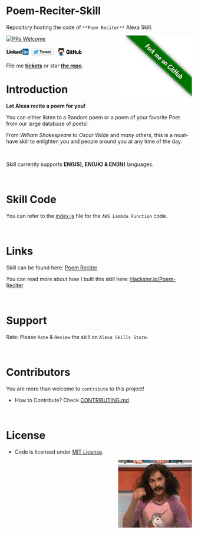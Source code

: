 # Poem-Reciter-Skill
Repository hosting the code of `**Poem Reciter**` Alexa Skill. 

<a href="https://github.com/AjinkyaBapat?tab=followers"><img align="right" width="200" height="183" src="https://raw.githubusercontent.com/USDevOps/mywechat-slack-group/master/images/fork_github.png" /></a>

[![PRs Welcome](https://img.shields.io/badge/PRs-welcome-brightgreen.svg)](http://makeapullrequest.com)

[![LinkedIn](https://raw.githubusercontent.com/USDevOps/mywechat-slack-group/master/images/linkedin.png)](https://www.linkedin.com/in/ajinkyabapat) [![Twitter](https://raw.githubusercontent.com/USDevOps/mywechat-slack-group/master/images/twitter.png)](https://twitter.com/ajinkyab12) [![Github](https://raw.githubusercontent.com/USDevOps/mywechat-slack-group/master/images/github.png)](https://github.com/AjinkyaBapat)


File me [**tickets**](https://github.com/AjinkyaBapat/Poem-Reciter-Skill/issues) or star [**the repo**](https://github.com/AjinkyaBapat/Poem-Reciter-Skill).


# Introduction

**Let Alexa recite a poem for you!**

You can either listen to a Random poem or a poem of your favorite Poet from our large database of poets!

From *William Shakespeare* to *Oscar Wilde* and *many others*, this is a must-have skill to enlighten you and people around you at any time of the day.

<br>

Skill currently supports **EN(US), EN(UK) & EN(IN)** languages. 

<br>

# Skill Code

You can refer to the [index.js](/Code/index.js) file for the `AWS Lambda Function` code.

<br>

# Links
Skill can be found here: [Poem Reciter](https://www.amazon.com/dp/B0778TCNJT/)

You can read more about how I built this skill here: [Hackster.io/Poem-Reciter]()

<br>

# Support
Rate: Please `Rate` & `Review` the skill on `Alexa Skills Store`.

<br>

# Contributors
You are more than welcome to `contribute` to this project!

- How to Contribute? Check [CONTRIBUTING.md](./CONTRIBUTING.md)

<br>

# License
- Code is licensed under [MIT License](./LICENSE).

<img align="right" width="200" height="183" src="https://raw.githubusercontent.com/USDevOps/mywechat-slack-group/master/images/magic.gif">
